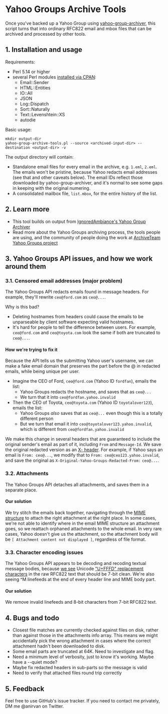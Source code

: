 # Yahoo Groups Archive Tools

Once you've backed up a Yahoo Group using
[yahoo-group-archiver](https://github.com/IgnoredAmbience/yahoo-group-archiver),
this script turns that into ordinary RFC822 email and mbox files that
can be archived and processed by other tools.

## 1. Installation and usage

Requirements:

* Perl 5.14 or higher
* several Perl modules [installed via CPAN](https://foswiki.org/Support.HowToInstallCpanModules):
  - Email::Sender
  - HTML::Entities
  - IO::All
  - JSON
  - Log::Dispatch
  - Sort::Naturally
  - Text::Levenshtein::XS
  - autodie

Basic usage:

```
mkdir output-dir
yahoo-group-archive-tools.pl --source <archived-input-dir> --destination <output-dir> -v
```

The output directory will contain:

* Standalone email files for every email in the archive, e.g. `1.eml`,
  `2.eml`. The emails won't be pristine, because Yahoo redacts email
  addresses (see that and other caveats below). The email IDs reflect
  those downloaded by yahoo-group-archiver, and it's normal to see
  some gaps in keeping with the original numering.
* A consolidated mailbox file, `list.mbox`, for the entire history of
  the list.

## 2. Learn more

* This tool builds on output from [IgnoredAmbiance's Yahoo Group
  Archiver](https://github.com/IgnoredAmbience/yahoo-group-archiver)
* Read more about the Yahoo Groups archiving process, the tools people
  are using, and the community of people doing the work at
  [ArchiveTeam Yahoo Groups
  project](https://www.archiveteam.org/index.php?title=Yahoo!_Groups)

## 3. Yahoo Groups API issues, and how we work around them

### 3.1. Censored email addresses (major problem)

The Yahoo Groups API redacts emails found in message headers. For
example, they'll rewrite `ceo@ford.com` as `ceo@...`.

Why is this bad?

* Deleting hostnames from headers could cause the emails to be unparseable by client software expecting valid hostnames.
* It's hard for people to tell the difference between users. For example, `ceo@ford.com` and `ceo@toyota.com` look the same if both are truncated to `ceo@...`.

#### How we're trying to fix it

Because the API tells us the submitting Yahoo user's username, we can make a fake email domain that preserves the part before the @ in redacted emails, while being unique per user.

* Imagine the CEO of Ford, `ceo@ford.com` (Yahoo ID `fordfan`), emails the list:
    * Yahoo Groups redacts the hostname, and saves that as `ceo@...`
    * We turn that it into `ceo@fordfan.yahoo.invalid`
* Then the CEO of Toyota, `ceo@toyota.com` (Yahoo ID `toyotalover123`), emails the list:
    * Yahoo Groups _also_ saves that as `ceo@...` even though this is a totally different person
    * But we turn that email it into `ceo@toyotalover123.yahoo.invalid`, which is different from `ceo@fordfan.yahoo.invalid`

We make this change in several headers that are guaranteed to include the original sender's email as part of it, including `From` and `Message-Id`. We save the original redacted version as an [X- header](https://tools.ietf.org/html/rfc822#section-4.7.4). For example, if Yahoo says an email is `From: ceo@...`, we modify that to `From: ceo@ceo123.yahoo.invalid`, and save the original as `X-Original-Yahoo-Groups-Redacted-From:` `ceo@...`.

### 3.2. Attachments

The Yahoo Groups API detaches all attachments, and saves them in a separate place.

#### Our solution

We try stitch the emails back together, navigating through the [MIME structure](https://en.wikipedia.org/wiki/MIME) to attach the right attachment at the right place. In some cases, we're not able to identify where in the email MIME structure an attachment goes, so we reattach orphaned attachments to the whole email. In very rare cases, Yahoo doesn't give us the attachment, so the attachment body will be `[ Attachment content not displayed ]`, regardless of file format.

### 3.3. Character encoding issues

The Yahoo Groups API appears to be decoding and recoding textual message bodies, because [we see](https://yahoo.uservoice.com/forums/209451-us-groups/suggestions/9644478-displaying-raw-messages-is-not-8-bit-clean) Unicode ["U+FFFD" replacement characters](https://en.wikipedia.org/wiki/Specials_(Unicode_block)) in the raw RFC822 text that should be 7-bit clean. We're also seeing ^M linefeeds at the end of every header line and MIME body part.

#### Our solution

We remove invalid linefeeds and 8-bit characters from 7-bit RFC822 text.

## 4. Bugs and todo

* Closest file matches are currently checked against files on disk, rather than against those in the attachments info array. This means we might accidentally pick the wrong attachment in cases where the correct attachment hadn't been downloaded to disk.
* Some email parts are truncated at 64K. Need to investigate and flag.
* Need a minimum level of verbosity, just to know it's working. Maybe have a --quiet mode?
* Maybe fix redacted headers in sub-parts so the message is valid
* Need to verify that attached files round trip correctly

## 5. Feedback

Feel free to use GitHub's issue tracker. If you need to contact me privately, DM me @anirvan on Twitter.
